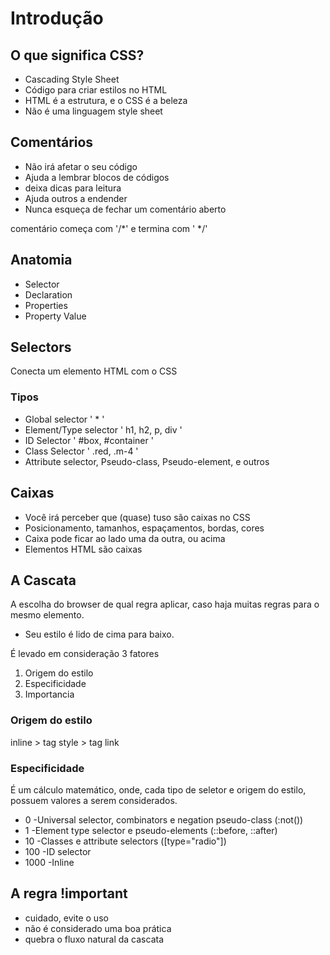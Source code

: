 # Introdução

## O que significa CSS?

* Cascading Style Sheet
* Código para criar estilos no HTML
* HTML é a estrutura, e o CSS é a beleza
* Não é uma linguagem style sheet

## Comentários

* Não irá afetar o seu código
* Ajuda a lembrar blocos de códigos
* deixa dicas para leitura
* Ajuda outros a endender
* Nunca esqueça de fechar um comentário aberto

comentário começa com '/*' e termina com ' */'


## Anatomia

* Selector
* Declaration
* Properties
* Property Value


## Selectors

Conecta um elemento HTML com o CSS

### Tipos

* Global selector ' * '
* Element/Type selector ' h1, h2, p, div '
* ID Selector ' #box, #container '
* Class Selector ' .red, .m-4 '
* Attribute selector, Pseudo-class, Pseudo-element, e outros


## Caixas

* Você irá perceber que (quase) tuso são caixas no CSS
* Posicionamento, tamanhos, espaçamentos, bordas, cores
* Caixa pode ficar ao lado uma da outra, ou acima
* Elementos HTML são caixas


## A Cascata

A escolha do browser de qual regra aplicar, caso haja muitas regras para o mesmo elemento. 

* Seu estilo é lido de cima para baixo.

É levado em consideração 3 fatores

1. Origem do estilo
2. Especificidade
3. Importancia

### Origem do estilo

inline > tag style > tag link

### Especificidade

É um cálculo matemático, onde, cada tipo de seletor e origem do estilo, possuem valores a serem considerados.

* 0 -Universal selector, combinators e negation pseudo-class (:not())
* 1 -Element type selector e pseudo-elements (::before, ::after)
* 10 -Classes e attribute selectors ([type="radio"])
* 100 -ID selector
* 1000 -Inline


## A regra !important

* cuidado, evite o uso
* não é considerado uma boa prática
* quebra o fluxo natural da cascata

